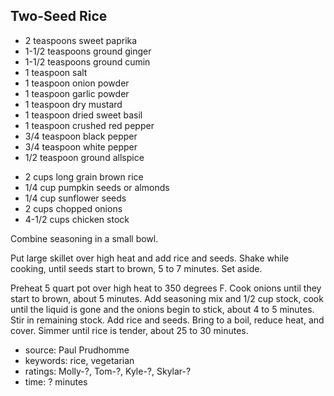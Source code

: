 Two-Seed Rice
-------------

- 2 teaspoons sweet paprika
- 1-1/2 teaspoons ground ginger
- 1-1/2 teaspoons ground cumin
- 1 teaspoon salt
- 1 teaspoon onion powder
- 1 teaspoon garlic powder
- 1 teaspoon dry mustard
- 1 teaspoon dried sweet basil
- 1 teaspoon crushed red pepper
- 3/4 teaspoon black pepper
- 3/4 teaspoon white pepper
- 1/2 teaspoon ground allspice
<!-- -->
- 2 cups long grain brown rice
- 1/4 cup pumpkin seeds or almonds
- 1/4 cup sunflower seeds
- 2 cups chopped onions
- 4-1/2 cups chicken stock

Combine seasoning in a small bowl.

Put large skillet over high heat and add rice and seeds.  Shake while
cooking, until seeds start to brown, 5 to 7 minutes.  Set aside.

Preheat 5 quart pot over high heat to 350 degrees F.  Cook onions
until they start to brown, about 5 minutes.  Add seasoning mix and 1/2
cup stock, cook until the liquid is gone and the onions begin to
stick, about 4 to 5 minutes.  Stir in remaining stock.  Add rice and
seeds.  Bring to a boil, reduce heat, and cover.  Simmer until rice is
tender, about 25 to 30 minutes.

- source: Paul Prudhomme
- keywords: rice, vegetarian
- ratings: Molly-?, Tom-?, Kyle-?, Skylar-?
- time: ? minutes
